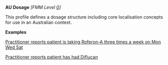**AU Dosage** *[FMM Level [0](http://build.fhir.org/versions.html#maturity)]*

This profile defines a dosage structure including core localisation concepts for use in an Australian context.

**Examples**

[Practitioner reports patient is taking Roferon-A three times a week on Mon Wed Sat](MedicationStatement-MedicationStatementexample0.html)

[Practitioner reports patient has had Diflucan](MedicationStatement-MedicationStatementexample2.html)




